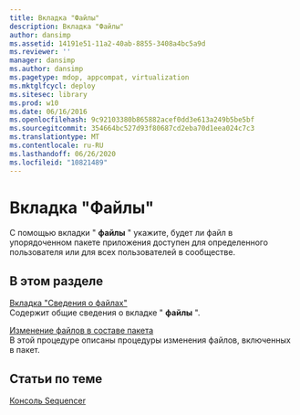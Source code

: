 ```yaml
---
title: Вкладка "Файлы"
description: Вкладка "Файлы"
author: dansimp
ms.assetid: 14191e51-11a2-40ab-8855-3408a4bc5a9d
ms.reviewer: ''
manager: dansimp
ms.author: dansimp
ms.pagetype: mdop, appcompat, virtualization
ms.mktglfcycl: deploy
ms.sitesec: library
ms.prod: w10
ms.date: 06/16/2016
ms.openlocfilehash: 9c92103380b865882acef0dd3e613a249b5be5bf
ms.sourcegitcommit: 354664bc527d93f80687cd2eba70d1eea024c7c3
ms.translationtype: MT
ms.contentlocale: ru-RU
ms.lasthandoff: 06/26/2020
ms.locfileid: "10821489"
---
```

# Вкладка "Файлы"


С помощью вкладки " **файлы** " укажите, будет ли файл в упорядоченном пакете приложения доступен для определенного пользователя или для всех пользователей в сообществе.

## В этом разделе


<a href="" id="about-the-files-tab"></a>[Вкладка "Сведения о файлах"](about-the-files-tab.md)  
Содержит общие сведения о вкладке " **файлы** ".

<a href="" id="how-to-modify-the-files-included-in-a-package"></a>[Изменение файлов в составе пакета](how-to-modify-the-files-included-in-a-package.md)  
В этой процедуре описаны процедуры изменения файлов, включенных в пакет.

## Статьи по теме


[Консоль Sequencer](sequencer-console.md)

 

 





